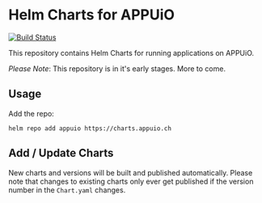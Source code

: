 # Helm Charts for APPUiO

[![Build Status](https://travis-ci.com/appuio/charts.svg?branch=master)](https://travis-ci.com/appuio/charts)

This repository contains Helm Charts for running applications on APPUiO.

*Please Note*: This repository is in it's early stages. More to come.

## Usage

Add the repo:

```
helm repo add appuio https://charts.appuio.ch
```

## Add / Update Charts

New charts and versions will be built and published automatically. Please note
that changes to existing charts only ever get published if the version number in
the `Chart.yaml` changes.
